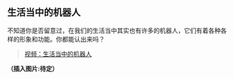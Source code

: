 ## 生活当中的机器人

不知道你是否留意过，在我们的生活当中其实也有许多的机器人，它们有着各种各样的形象和功能。你都能认出来吗？

>[视频：生活当中的机器人](https://v.qq.com/x/page/e0553in5nqq.html)


**（插入图片:待定）**

